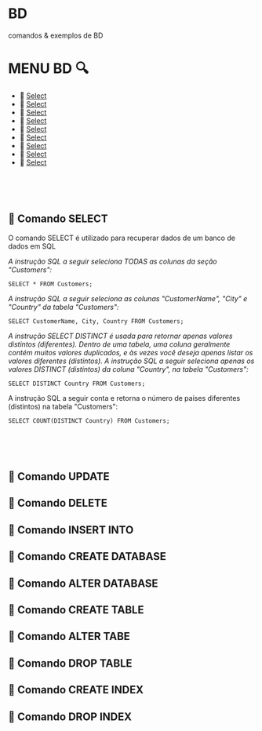 # BD
comandos &amp; exemplos de BD

# MENU BD :mag:
- :pushpin: [Select](#bookmark-comando-select) <br>
- :pushpin: [Select]() <br>
- :pushpin: [Select](#comando-select) <br>
- :pushpin: [Select](#comando-select) <br>
- :pushpin: [Select](#comando-select) <br>
- :pushpin: [Select](#comando-select) <br>
- :pushpin: [Select](#comando-select) <br>
- :pushpin: [Select](#comando-select) <br>
- :pushpin: [Select](#comando-select) <br>

<br>
<br>
<br>

## :bookmark: Comando SELECT
O comando SELECT é utilizado para recuperar dados de um banco de dados em SQL 


<i>A instrução SQL a seguir seleciona TODAS as colunas da seção "Customers":</i>
```
SELECT * FROM Customers;
```

<i>A instrução SQL a seguir seleciona as colunas "CustomerName", "City" e "Country" da tabela "Customers":</i>
```
SELECT CustomerName, City, Country FROM Customers;
```

<i>A instrução SELECT DISTINCT é usada para retornar apenas valores distintos (diferentes). Dentro de uma tabela, uma coluna geralmente contém muitos valores duplicados, e às vezes você deseja apenas listar os valores diferentes (distintos).
A instrução SQL a seguir seleciona apenas os valores DISTINCT (distintos) da coluna "Country", na tabela "Customers":</i>
```
SELECT DISTINCT Country FROM Customers;
```

A instrução SQL a seguir conta e retorna o número de países diferentes (distintos) na tabela "Customers":
```
SELECT COUNT(DISTINCT Country) FROM Customers;
```

<br>
<br>
<br>

## :bookmark: Comando UPDATE
## :bookmark: Comando DELETE
## :bookmark: Comando INSERT INTO
## :bookmark: Comando CREATE DATABASE
## :bookmark: Comando ALTER DATABASE
## :bookmark: Comando CREATE TABLE
## :bookmark: Comando ALTER TABE
## :bookmark: Comando DROP TABLE
## :bookmark: Comando CREATE INDEX
## :bookmark: Comando DROP INDEX
